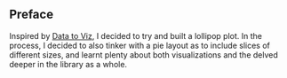 <!-- Link to the work-in-progress pen right [here](). -->

## Preface

Inspired by [Data to Viz](https://www.data-to-viz.com/), I decided to try and built a lollipop plot. In the process, I decided to also tinker with a pie layout as to include slices of different sizes, and learnt plenty about both visualizations and the delved deeper in the library as a whole.